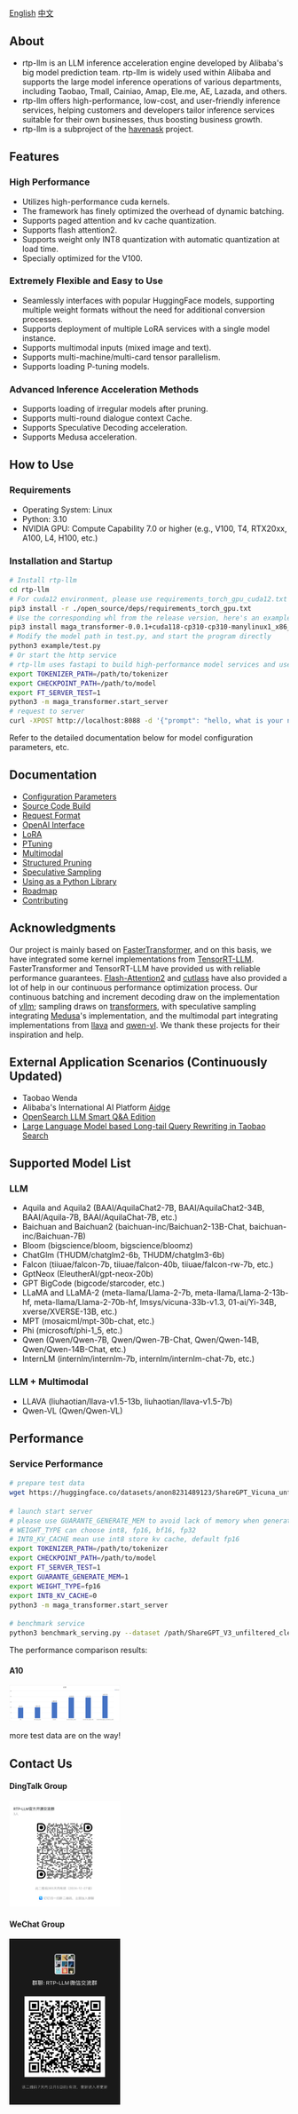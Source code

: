 [English](README.md) [中文](README_cn.md)

## About
* rtp-llm is an LLM inference acceleration engine developed by Alibaba's big model prediction team. rtp-llm is widely used within Alibaba and supports the large model inference operations of various departments, including Taobao, Tmall, Cainiao, Amap, Ele.me, AE, Lazada, and others.
* rtp-llm offers high-performance, low-cost, and user-friendly inference services, helping customers and developers tailor inference services suitable for their own businesses, thus boosting business growth.
* rtp-llm is a subproject of the [havenask](https://github.com/alibaba/havenask) project.
## Features
### High Performance
* Utilizes high-performance cuda kernels.
* The framework has finely optimized the overhead of dynamic batching.
* Supports paged attention and kv cache quantization.
* Supports flash attention2.
* Supports weight only INT8 quantization with automatic quantization at load time.
* Specially optimized for the V100.
### Extremely Flexible and Easy to Use
* Seamlessly interfaces with popular HuggingFace models, supporting multiple weight formats without the need for additional conversion processes.
* Supports deployment of multiple LoRA services with a single model instance.
* Supports multimodal inputs (mixed image and text).
* Supports multi-machine/multi-card tensor parallelism.
* Supports loading P-tuning models.
### Advanced Inference Acceleration Methods
* Supports loading of irregular models after pruning.
* Supports multi-round dialogue context Cache.
* Supports Speculative Decoding acceleration.
* Supports Medusa acceleration.
## How to Use
### Requirements
* Operating System: Linux
* Python: 3.10
* NVIDIA GPU: Compute Capability 7.0 or higher (e.g., V100, T4, RTX20xx, A100, L4, H100, etc.)
### Installation and Startup
```bash
# Install rtp-llm
cd rtp-llm
# For cuda12 environment, please use requirements_torch_gpu_cuda12.txt
pip3 install -r ./open_source/deps/requirements_torch_gpu.txt 
# Use the corresponding whl from the release version, here's an example for the cuda11 version 0.1.0, for the cuda12 whl package please check the release page.
pip3 install maga_transformer-0.0.1+cuda118-cp310-cp310-manylinux1_x86_64.whl
# Modify the model path in test.py, and start the program directly
python3 example/test.py
# Or start the http service
# rtp-llm uses fastapi to build high-performance model services and uses asynchronous programming to minimize CPU thread pressure interference with efficient GPU operation
export TOKENIZER_PATH=/path/to/tokenizer
export CHECKPOINT_PATH=/path/to/model
export FT_SERVER_TEST=1
python3 -m maga_transformer.start_server
# request to server
curl -XPOST http://localhost:8088 -d '{"prompt": "hello, what is your name", "generate_config": {"max_new_tokens": 1000}}'
```
Refer to the detailed documentation below for model configuration parameters, etc.
## Documentation
* [Configuration Parameters](docs/Config.md)
* [Source Code Build](docs/Build.md)
* [Request Format](docs/Request.md)
* [OpenAI Interface](docs/OpenAI-Tutorial.md)
* [LoRA](docs/LoRA-Tutorial.md)
* [PTuning](docs/PTuning-Tutorial.md)
* [Multimodal](docs/Multimodal-Tutorial.md)
* [Structured Pruning](docs/Sparse-Tutorial.md)
* [Speculative Sampling](docs/SpeculativeDecoding-Tutorial.md)
* [Using as a Python Library](docs/HF.md)
* [Roadmap](docs/Roadmap.md)
* [Contributing](docs/Contributing.md)
## Acknowledgments
Our project is mainly based on [FasterTransformer](https://github.com/NVIDIA/FasterTransformer), and on this basis, we have integrated some kernel implementations from [TensorRT-LLM](https://github.com/NVIDIA/TensorRT-LLM). FasterTransformer and TensorRT-LLM have provided us with reliable performance guarantees. [Flash-Attention2](https://github.com/Dao-AILab/flash-attention) and [cutlass](https://github.com/NVIDIA/cutlass) have also provided a lot of help in our continuous performance optimization process. Our continuous batching and increment decoding draw on the implementation of [vllm](https://github.com/vllm-project/vllm); sampling draws on [transformers](https://github.com/huggingface/transformers), with speculative sampling integrating [Medusa](https://github.com/FasterDecoding/Medusa)'s implementation, and the multimodal part integrating implementations from [llava](https://github.com/haotian-liu/LLaVA) and [qwen-vl](https://github.com/QwenLM/Qwen-VL). We thank these projects for their inspiration and help.
## External Application Scenarios (Continuously Updated)
* Taobao Wenda
* Alibaba's International AI Platform [Aidge](https://aidc-ai.com/)
* [OpenSearch LLM Smart Q&A Edition](https://www.aliyun.com/activity/bigdata/opensearch/llmsearch)
* [Large Language Model based Long-tail Query Rewriting in Taobao Search](https://arxiv.org/abs/2311.03758)
## Supported Model List
### LLM
* Aquila and Aquila2 (BAAI/AquilaChat2-7B, BAAI/AquilaChat2-34B, BAAI/Aquila-7B, BAAI/AquilaChat-7B, etc.)
* Baichuan and Baichuan2 (baichuan-inc/Baichuan2-13B-Chat, baichuan-inc/Baichuan-7B)
* Bloom (bigscience/bloom, bigscience/bloomz)
* ChatGlm (THUDM/chatglm2-6b, THUDM/chatglm3-6b)
* Falcon (tiiuae/falcon-7b, tiiuae/falcon-40b, tiiuae/falcon-rw-7b, etc.)
* GptNeox (EleutherAI/gpt-neox-20b)
* GPT BigCode (bigcode/starcoder, etc.)
* LLaMA and LLaMA-2 (meta-llama/Llama-2-7b, meta-llama/Llama-2-13b-hf, meta-llama/Llama-2-70b-hf, lmsys/vicuna-33b-v1.3, 01-ai/Yi-34B, xverse/XVERSE-13B, etc.)
* MPT (mosaicml/mpt-30b-chat, etc.)
* Phi (microsoft/phi-1_5, etc.)
* Qwen (Qwen/Qwen-7B, Qwen/Qwen-7B-Chat, Qwen/Qwen-14B, Qwen/Qwen-14B-Chat, etc.)
* InternLM (internlm/internlm-7b, internlm/internlm-chat-7b, etc.)
### LLM + Multimodal
* LLAVA (liuhaotian/llava-v1.5-13b, liuhaotian/llava-v1.5-7b)
* Qwen-VL (Qwen/Qwen-VL)
## Performance
### Service Performance
```bash
# prepare test data
wget https://huggingface.co/datasets/anon8231489123/ShareGPT_Vicuna_unfiltered/resolve/main/ShareGPT_V3_unfiltered_cleaned_split.json

# launch start server
# please use GUARANTE_GENERATE_MEM to avoid lack of memory when generate
# WEIGHT_TYPE can choose int8, fp16, bf16, fp32
# INT8_KV_CACHE mean use int8 store kv cache, default fp16
export TOKENIZER_PATH=/path/to/tokenizer
export CHECKPOINT_PATH=/path/to/model
export FT_SERVER_TEST=1
export GUARANTE_GENERATE_MEM=1
export WEIGHT_TYPE=fp16
export INT8_KV_CACHE=0
python3 -m maga_transformer.start_server

# benchmark service
python3 benchmark_serving.py --dataset /path/ShareGPT_V3_unfiltered_cleaned_split.json --tokenizer /path/to/tokenizer --num-prompts 10000 --trust-remote-code --backend maga --max-batch-size 64
```

The performance comparison results:
#### A10
<img src=picture/A10_perf_data.png width="200px">

more test data are on the way!

## Contact Us
#### DingTalk Group
<img src=picture/dingding.png width="200px">

#### WeChat Group
<img src=picture/weixin.JPG width="200px">
